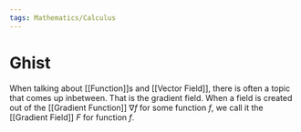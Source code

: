 ```yaml
---
tags: Mathematics/Calculus
---
```

# Ghist
When talking about [[Function]]s and [[Vector Field]], there is often a topic that comes up inbetween. That is the gradient field. When a field is created out of the [[Gradient Function]] $\nabla f$ for some function $f$, we call it the [[Gradient Field]] $F$ for function $f$. 